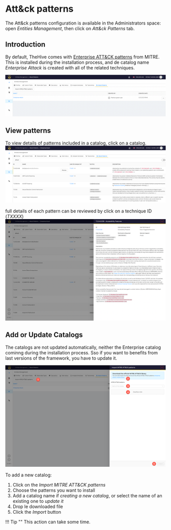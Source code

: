 # Att&ck patterns

The Att&ck patterns configuration is available in the Administrators space: open *Entities Management*, then click on *Att&ck Patterns* tab.


## Introduction

By default, TheHive comes with [Enterprise ATT&CK patterns](https://attack.mitre.org/matrices/enterprise/) from MITRE. This is installed during the installation process, and de catalog name *Enterprise Attack* is created with all of the related techniques.

![](../images/administration-guides/attack-patterns-1.png)

## View patterns

To view details of patterns included in a catalog, click on a catalog. 
![](../images/administration-guides/attack-patterns-2.png)

full details of each pattern can be reviewed by click on a technique ID (*TXXXX*)
![](../images/administration-guides/attack-patterns-3.png)

## Add or Update Catalogs
The catalogs are not updated automatically, neither the Enterprise catalog cominng during the installation process. Sso if you want to benefits from last versions of the framework, you have to update it.

![](../images/administration-guides/attack-patterns-4.png)

To add a new catalog:

1. Click on the *Import MITRE ATT&CK patterns*
2. Choose the patterns you want to install
3. Add a catalog name if *creating a new catalog*, or select the name of an existing one to *update it*
4. Drop le downloaded file
5. Click the *Import* button

!!! Tip ""
    This action can take some time.
